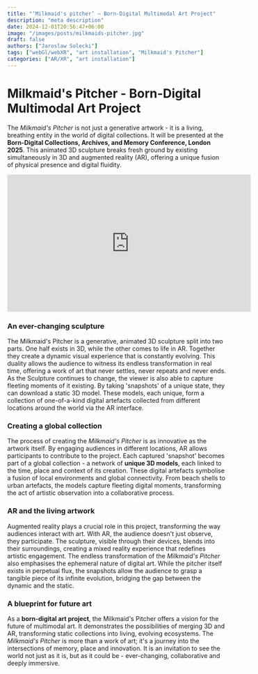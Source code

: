 ```yaml
---
title: "‘Milkmaid's pitcher’ – Born-Digital Multimodal Art Project"
description: "meta description"
date: 2024-12-01T20:56:47+06:00
image: "/images/posts/milkmaids-pitcher.jpg"
draft: false
authors: ["Jaroslaw Solecki"]
tags: ["webGl/webXR", "art installation", "Milkmaid's Pitcher"]
categories: ["AR/XR", "art installation"]
---
```

# Milkmaid's Pitcher - Born-Digital Multimodal Art Project

The _Milkmaid's Pitcher_ is not just a generative artwork - it is a living, breathing entity in the world of digital collections. It will be presented at the **Born-Digital Collections, Archives, and Memory Conference, London 2025**. This animated 3D sculpture breaks fresh ground by existing simultaneously in 3D and augmented reality (AR), offering a unique fusion of physical presence and digital fluidity.

<iframe
  width="560"
  height="315"
  src="https://www.youtube.com/embed/2LbVtx3gv64?loop=1&playlist=2LbVtx3gv64&autoplay=1&mute=1"
  title="YouTube video player"
  frameborder="0"
  allow="accelerometer; autoplay; clipboard-write; encrypted-media; gyroscope; picture-in-picture"
  allowfullscreen>
</iframe>

### An ever-changing sculpture

The Milkmaid's Pitcher is a generative, animated 3D sculpture split into two parts. One half exists in 3D, while the other comes to life in AR. Together they create a dynamic visual experience that is constantly evolving. This duality allows the audience to witness its endless transformation in real time, offering a work of art that never settles, never repeats and never ends.
As the Sculpture continues to change, the viewer is also able to capture fleeting moments of it existing. By taking 'snapshots' of a unique state, they can download a static 3D model. These models, each unique, form a collection of one-of-a-kind digital artefacts collected from different locations around the world via the AR interface.

### Creating a global collection

The process of creating the _Milkmaid's Pitcher_ is as innovative as the artwork itself. By engaging audiences in different locations, AR allows participants to contribute to the project. Each captured 'snapshot' becomes part of a global collection - a network of **unique 3D models**, each linked to the time, place and context of its creation.
These digital artefacts symbolise a fusion of local environments and global connectivity. From beach shells to urban artefacts, the models capture fleeting digital moments, transforming the act of artistic observation into a collaborative process.

### AR and the living artwork

Augmented reality plays a crucial role in this project, transforming the way audiences interact with art. With AR, the audience doesn't just observe, they participate. The sculpture, visible through their devices, blends into their surroundings, creating a mixed reality experience that redefines artistic engagement.
The endless transformation of the _Milkmaid's Pitcher_ also emphasises the ephemeral nature of digital art. While the pitcher itself exists in perpetual flux, the snapshots allow the audience to grasp a tangible piece of its infinite evolution, bridging the gap between the dynamic and the static.

### A blueprint for future art

As a **born-digital art project**, the Milkmaid's Pitcher offers a vision for the future of multimodal art. It demonstrates the possibilities of merging 3D and AR, transforming static collections into living, evolving ecosystems. The _Milkmaid's Pitcher_ is more than a work of art; it's a journey into the intersections of memory, place and innovation. It is an invitation to see the world not just as it is, but as it could be - ever-changing, collaborative and deeply immersive.
